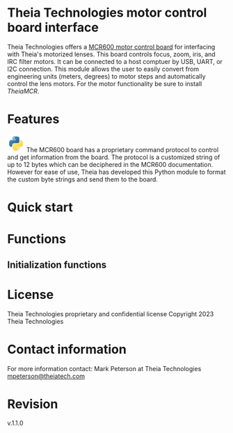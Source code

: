 # Theia Technologies motor control board interface
Theia Technologies offers a [MCR600 motor control board](https://www.theiatech.com/lenses/accessories/mcr/) for interfacing with Theia's motorized lenses.  This board controls focus, zoom, iris, and IRC filter motors.  It can be connected to a host comptuer by USB, UART, or I2C connection.  This module allows the user to easily convert from engineering units (meters, degrees) to motor steps and automatically control the lens motors.  For the motor functionality be sure to install *TheiaMCR*.  

# Features
<img src="https://raw.githubusercontent.com/devicons/devicon/master/icons/python/python-original.svg" alt="python" width="40" height="40"/> The MCR600 board has a proprietary command protocol to control and get information from the board.  The protocol is a customized string of up to 12 bytes which can be deciphered in the MCR600 documentation.  However for ease of use, Theia has developed this Python module to format the custom byte strings and send them to the board.  

# Quick start


# Functions
## Initialization functions


# License
Theia Technologies proprietary and confidential license
Copyright 2023 Theia Technologies

# Contact information
For more information contact: 
Mark Peterson at Theia Technologies
[mpeterson@theiatech.com](mailto://mpeterson@theiatech.com)

# Revision
v.1.1.0